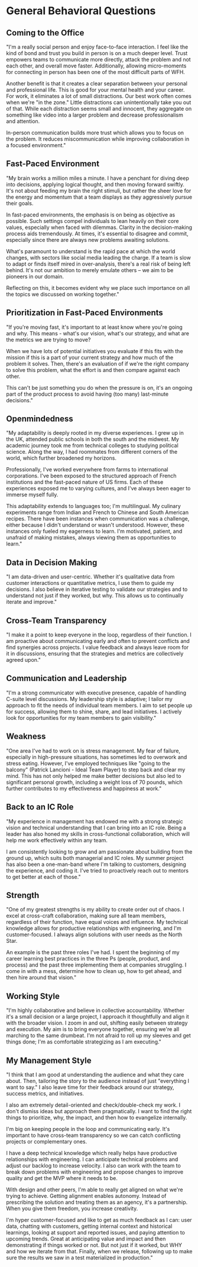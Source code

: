 # General Behavioral Questions

## Coming to the Office

"I'm a really social person and enjoy face-to-face interaction. I feel like the kind of bond and trust you build in person is on a much deeper level. Trust empowers teams to communicate more directly, attack the problem and not each other, and overall move faster. Additionally, allowing micro-moments for connecting in person has been one of the most difficult parts of WFH.

Another benefit is that it creates a clear separation between your personal and professional life. This is good for your mental health and your career. For work, it eliminates a lot of small distractions. Our best work often comes when we're "in the zone." Little distractions can unintentionally take you out of that. While each distraction seems small and innocent, they aggregate on something like video into a larger problem and decrease professionalism and attention.

In-person communication builds more trust which allows you to focus on the problem. It reduces miscommunication while improving collaboration in a focused environment."

## Fast-Paced Environment

"My brain works a million miles a minute. I have a penchant for diving deep into decisions, applying logical thought, and then moving forward swiftly. It's not about feeding my brain the right stimuli, but rather the sheer love for the energy and momentum that a team displays as they aggressively pursue their goals.

In fast-paced environments, the emphasis is on being as objective as possible. Such settings compel individuals to lean heavily on their core values, especially when faced with dilemmas. Clarity in the decision-making process aids tremendously. At times, it's essential to disagree and commit, especially since there are always new problems awaiting solutions.

What's paramount to understand is the rapid pace at which the world changes, with sectors like social media leading the charge. If a team is slow to adapt or finds itself mired in over-analysis, there's a real risk of being left behind. It's not our ambition to merely emulate others – we aim to be pioneers in our domain.

Reflecting on this, it becomes evident why we place such importance on all the topics we discussed on working together."

## Prioritization in Fast-Paced Environments

"If you're moving fast, it's important to at least know where you're going and why. This means - what's our vision, what's our strategy, and what are the metrics we are trying to move?

When we have lots of potential initiatives you evaluate if this fits with the mission if this is a part of your current strategy and how much of the problem it solves. Then, there's an evaluation of if we're the right company to solve this problem, what the effort is and then compare against each other.

This can't be just something you do when the pressure is on, it's an ongoing part of the product process to avoid having (too many) last-minute decisions."

## Openmindedness

"My adaptability is deeply rooted in my diverse experiences. I grew up in the UK, attended public schools in both the south and the midwest. My academic journey took me from technical colleges to studying political science. Along the way, I had roommates from different corners of the world, which further broadened my horizons.

Professionally, I've worked everywhere from farms to international corporations. I've been exposed to the structured approach of French institutions and the fast-paced nature of US firms. Each of these experiences exposed me to varying cultures, and I've always been eager to immerse myself fully.

This adaptability extends to languages too; I'm multilingual. My culinary experiments range from Indian and French to Chinese and South American recipes. There have been instances when communication was a challenge, either because I didn't understand or wasn't understood. However, these instances only fueled my eagerness to learn. I'm motivated, patient, and unafraid of making mistakes, always viewing them as opportunities to learn."

## Data in Decision Making

"I am data-driven and user-centric. Whether it's qualitative data from customer interactions or quantitative metrics, I use them to guide my decisions. I also believe in iterative testing to validate our strategies and to understand not just if they worked, but why. This allows us to continually iterate and improve."

## Cross-Team Transparency

"I make it a point to keep everyone in the loop, regardless of their function. I am proactive about communicating early and often to prevent conflicts and find synergies across projects. I value feedback and always leave room for it in discussions, ensuring that the strategies and metrics are collectively agreed upon."

## Communication and Leadership

"I'm a strong communicator with executive presence, capable of handling C-suite level discussions. My leadership style is adaptive; I tailor my approach to fit the needs of individual team members. I aim to set people up for success, allowing them to shine, share, and lead initiatives. I actively look for opportunities for my team members to gain visibility."

## Weakness

"One area I've had to work on is stress management. My fear of failure, especially in high-pressure situations, has sometimes led to overwork and stress eating. However, I've employed techniques like "going to the balcony" (Patrick Lancioni - Ideal Team Player) to step back and clear my mind. This has not only helped me make better decisions but also led to significant personal growth, including a weight loss of 70 pounds, which further contributes to my effectiveness and happiness at work."

## Back to an IC Role

"My experience in management has endowed me with a strong strategic vision and technical understanding that I can bring into an IC role. Being a leader has also honed my skills in cross-functional collaboration, which will help me work effectively within any team. 

I am consistently looking to grow and am passionate about building from the ground up, which suits both managerial and IC roles. My summer project has also been a one-man-band where I'm talking to customers, designing the experience, and coding it. I've tried to proactively reach out to mentors to get better at each of those."

## Strength

"One of my greatest strengths is my ability to create order out of chaos. I excel at cross-craft collaboration, making sure all team members, regardless of their function, have equal voices and influence. My technical knowledge allows for productive relationships with engineering, and I'm customer-focused. I always align solutions with user needs as the North Star.  

An example is the past three roles I've had. I spent the beginning of my career learning best practices in the three Ps (people, product, and process) and the past three implementing them at companies struggling. I come in with a mess, determine how to clean up, how to get ahead, and then hire around that vision."

## Working Style

"I'm highly collaborative and believe in collective accountability. Whether it's a small decision or a large project, I approach it thoughtfully and align it with the broader vision. I zoom in and out, shifting easily between strategy and execution. My aim is to bring everyone together, ensuring we're all marching to the same drumbeat. I'm not afraid to roll up my sleeves and get things done; I'm as comfortable strategizing as I am executing."

## My Management Style

"I think that I am good at understanding the audience and what they care about. Then, tailoring the story to the audience instead of just "everything I want to say." I also leave time for their feedback around our strategy, success metrics, and initiatives.

I also am extremely detail-oriented and check/double-check my work. I don't dismiss ideas but approach them pragmatically. I want to find the right things to prioritize, why, the impact, and then how to evangelize internally.

I'm big on keeping people in the loop and communicating early. It's important to have cross-team transparency so we can catch conflicting projects or complementary ones.

I have a deep technical knowledge which really helps have productive relationships with engineering. I can anticipate technical problems and adjust our backlog to increase velocity. I also can work with the team to break down problems with engineering and propose changes to improve quality and get the MVP where it needs to be.

With design and other peers, I'm able to really get aligned on what we're trying to achieve. Getting alignment enables autonomy. Instead of prescribing the solution and treating them as an agency, it's a partnership. When you give them freedom, you increase creativity.

I'm hyper customer-focused and like to get as much feedback as I can: user data, chatting with customers, getting internal context and historical learnings, looking at support and reported issues, and paying attention to upcoming trends. Great at anticipating value and impact and then demonstrating if things worked or not. But not just if it worked, but WHY and how we iterate from that. Finally, when we release, following up to make sure the results we saw in a test materialized in production."

